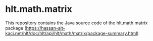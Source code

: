 # hlt.math.matrix
This repository contains the Java source code of the hlt.math.matrix package (https://hassan-ait-kaci.net/hlt/doc/hlt/api/hlt/math/matrix/package-summary.html)
